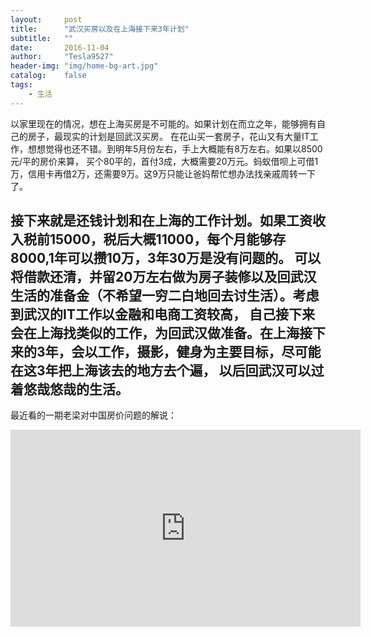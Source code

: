 ```yaml
---
layout:     post
title:      "武汉买房以及在上海接下来3年计划"
subtitle:   ""
date:       2016-11-04
author:     "Tesla9527"
header-img: "img/home-bg-art.jpg"
catalog:    false
tags:
    - 生活
---
```

以家里现在的情况，想在上海买房是不可能的。如果计划在而立之年，能够拥有自己的房子，最现实的计划是回武汉买房。
在花山买一套房子，花山又有大量IT工作，想想觉得也还不错。到明年5月份左右，手上大概能有8万左右。如果以8500元/平的房价来算，
买个80平的，首付3成，大概需要20万元。蚂蚁借呗上可借1万，信用卡再借2万，还需要9万。这9万只能让爸妈帮忙想办法找亲戚周转一下了。

接下来就是还钱计划和在上海的工作计划。如果工资收入税前15000，税后大概11000，每个月能够存8000,1年可以攒10万，3年30万是没有问题的。
可以将借款还清，并留20万左右做为房子装修以及回武汉生活的准备金（不希望一穷二白地回去讨生活）。考虑到武汉的IT工作以金融和电商工资较高，
自己接下来会在上海找类似的工作，为回武汉做准备。在上海接下来的3年，会以工作，摄影，健身为主要目标，尽可能在这3年把上海该去的地方去个遍，
以后回武汉可以过着悠哉悠哉的生活。
---
最近看的一期老梁对中国房价问题的解说：
<iframe width="560" height="315" src="https://www.youtube.com/embed/10BRbkWIW3w" frameborder="0" allowfullscreen></iframe>
